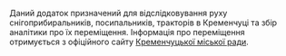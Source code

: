 Даний додаток призначений для відслідковування руху снігоприбиральників, посипальників, тракторів в Кременчуці та збір аналітики про їх переміщення. Інформація про переміщення отримується з офіційного сайту [Кременчуцької міської ради](http://admin.logistika.org.ua:1999/).
